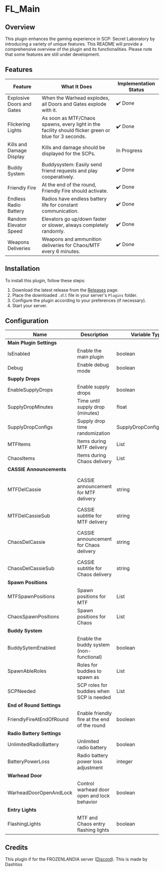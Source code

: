 # FL_Main

## Overview

This plugin enhances the gaming experience in SCP: Secret Laboratory by introducing a variety of unique features. This README will provide a comprehensive overview of the plugin and its functionalities. Please note that some features are still under development.

## Features

| Feature                 | What It Does                                                          | Implementation Status |
|-------------------------|-----------------------------------------------------------------------|-----------------------|
| Explosive Doors and Gates| When the Warhead explodes, all Doors and Gates explode with it.     | ✔️ Done               |
| Flickering Lights       | As soon as MTF/Chaos spawns, every light in the facility should flicker green or blue for 3 seconds.     | ✔️ Done               |
| Kills and Damage Display| Kills and damage should be displayed for the SCPs.                  | In Progress           |
| Buddy System            | Buddysystem: Easily send friend requests and play cooperatively.    | ✔️ Done               |
| Friendly Fire           | At the end of the round, Friendly Fire should activate.             | ✔️ Done               |
| Endless Radio Battery   | Radios have endless battery life for constant communication.        | ✔️ Done               |
| Random Elevator Speed   | Elevators go up/down faster or slower, always completely randomly.  | ✔️ Done               |
| Weapons Deliveries      | Weapons and ammunition deliveries for Chaos/MTF every 6 minutes.    | ✔️ Done               |

## Installation

To install this plugin, follow these steps:

1. Download the latest release from the [Releases](https://github.com/Dashtiss/FL_Main/releases) page.
2. Place the downloaded `.dll` file in your server's `Plugins` folder.
3. Configure the plugin according to your preferences (if necessary).
4. Start your server.

## Configuration

| Name                           | Description                                     | Variable Type           | Default                   |
|--------------------------------|-------------------------------------------------|-------------------------|---------------------------|
| **Main Plugin Settings**       |                                                 |                         |                           |
| IsEnabled                       | Enable the main plugin                         | boolean                 | true                      |
| Debug                           | Enable debug mode                              | boolean                 | false                     |
| **Supply Drops**               |                                                 |                         |                           |
| EnableSupplyDrops               | Enable supply drops                            | boolean                 | true                      |
| SupplyDropMinutes               | Time until supply drop (minutes)               | float                   | 6.0                       |
| SupplyDropConfigs               | Supply drop time randomization                 | SupplyDropConfigRandom  | IsRandomTimeAllowed: true, Min: 30, Max: 90 |
| MTFItems                        | Items during MTF delivery                      | List<ItemSpawn>         | See code                  |
| ChaosItems                      | Items during Chaos delivery                    | List<ItemSpawn>         | See code                  |
| **CASSIE Announcements**       |                                                 |                         |                           |
| MTFDelCassie                    | CASSIE announcement for MTF delivery          | string                  | "jam_012_0 yield_01 arrival of mobile task force materials has entered the facility area" |
| MTFDelCassieSub                 | CASSIE subtitle for MTF delivery               | string                  | "Arrival of MTF Materials has arrived" |
| ChaosDelCassie                  | CASSIE announcement for Chaos delivery        | string                  | "jam_012_0 yield_01 arrival of chaos insurgency materials has entered the facility area" |
| ChaosDelCassieSub               | CASSIE subtitle for Chaos delivery             | string                  | "Arrival of Chaos Insurgency Materials has arrived" |
| **Spawn Positions**            |                                                 |                         |                           |
| MTFSpawnPositions                | Spawn positions for MTF                        | List<Vector3>           | See code                  |
| ChaosSpawnPositions             | Spawn positions for Chaos                      | List<Vector3>           | See code                  |
| **Buddy System**               |                                                 |                         |                           |
| BuddySytemEnabled               | Enable the buddy system (non-functional)       | boolean                 | true                      |
| SpawnAbleRoles                  | Roles for buddies to spawn as                 | List<RoleTypeId>        | ClassD, Scientist, FacilityGuard |
| SCPNeeded                       | SCP roles for buddies when SCP is needed      | List<RoleTypeId>        | Scp173, Scp106, Scp939     |
| **End of Round Settings**     |                                                 |                         |                           |
| FriendlyFireAtEndOfRound       | Enable friendly fire at the end of the round  | boolean                 | true                      |
| **Radio Battery Settings**    |                                                 |                         |                           |
| UnlimitedRadioBattery           | Unlimited radio battery                        | boolean                 | true                      |
| BatteryPowerLoss                | Radio battery power loss adjustment            | integer                 | 1                         |
| **Warhead Door**               |                                                 |                         |                           |
| WarheadDoorOpenAndLock          | Control warhead door open and lock behavior   | boolean                 | true                      |
| **Entry Lights**              |                                                 |                         |                           |
| FlashingLights                  | MTF and Chaos entry flashing lights            | boolean                 | true                      |

## Credits

This plugin if for the FROZENLANDIA server ([Discord](https://discord.gg/UBuY8e2W)). This is made by Dashtiss


